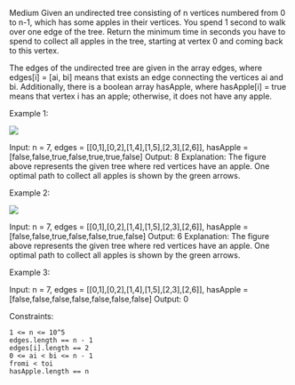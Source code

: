 Medium
Given an undirected tree consisting of n vertices numbered from 0 to n-1, which has some apples in their vertices. You spend 1 second to walk over one edge of the tree. Return the minimum time in seconds you have to spend to collect all apples in the tree, starting at vertex 0 and coming back to this vertex.

The edges of the undirected tree are given in the array edges, where edges[i] = [ai, bi] means that exists an edge connecting the vertices ai and bi. Additionally, there is a boolean array hasApple, where hasApple[i] = true means that vertex i has an apple; otherwise, it does not have any apple.



Example 1:

![](https://assets.leetcode.com/uploads/2020/04/23/min_time_collect_apple_1.png)

Input: n = 7, edges = [[0,1],[0,2],[1,4],[1,5],[2,3],[2,6]], hasApple = [false,false,true,false,true,true,false]
Output: 8
Explanation: The figure above represents the given tree where red vertices have an apple. One optimal path to collect all apples is shown by the green arrows.

Example 2:

![](https://assets.leetcode.com/uploads/2020/04/23/min_time_collect_apple_2.png)

Input: n = 7, edges = [[0,1],[0,2],[1,4],[1,5],[2,3],[2,6]], hasApple = [false,false,true,false,false,true,false]
Output: 6
Explanation: The figure above represents the given tree where red vertices have an apple. One optimal path to collect all apples is shown by the green arrows.

Example 3:

Input: n = 7, edges = [[0,1],[0,2],[1,4],[1,5],[2,3],[2,6]], hasApple = [false,false,false,false,false,false,false]
Output: 0


Constraints:

    1 <= n <= 10^5
    edges.length == n - 1
    edges[i].length == 2
    0 <= ai < bi <= n - 1
    fromi < toi
    hasApple.length == n

